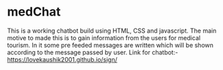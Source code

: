 # medChat
This is a working chatbot build using HTML, CSS and javascript. The main motive to made this is to gain information from the users for medical tourism.
In it some pre feeded messages are written which will be shown according to the message passed by user.
Link for chatbot:- https://lovekaushik2001.github.io/sign/

